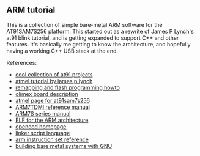 ARM tutorial
------------

This is a collection of simple bare-metal ARM software for the
AT91SAM7S256 platform. This started out as a rewrite of James P
Lynch's at91 blink tutorial, and is getting expanded to support C++
and other features. It's basically me getting to know the
architecture, and hopefully having a working C++ USB stack at the end.

References:


* [cool collection of at91 projects](http://gandalf.arubi.uni-kl.de/avr_projects/arm_projects/index_at91.html)
* [atmel tutorial by james p lynch](http://gnuarm.alexthegeek.com/atmel/Using_Open_Source_Tools_for_AT91SAM7S_Cross_Development_revision_C.pdf)
* [remapping and flash programming howto](http://www.at91.com/forum/viewtopic.php/p,4899/#p4899)
* [olimex board description](http://www.olimex.com/dev/sam7-h256.html)
* [atmel page for at91sam7s256](http://www.atmel.com/dyn/products/product_card.asp?part_id=3524&category_id=163&family_id=605&subfamily_id=1586)  
* [ARM7TDMI reference manual](http://www.atmel.com/dyn/resources/prod_documents/DDI0029G_7TDMI_R3_trm.pdf)
* [ARM7S series manual](http://www.atmel.com/dyn/resources/prod_documents/doc6175.pdf)
* [ELF for the ARM architecture](http://simplemachines.it/doc/aaelf.pdf)
* [openocd homepage](http://openocd.sourceforge.net/)
* [linker script language](http://www.linuxselfhelp.com/gnu/ld/html_chapter/ld_3.html)
* [arm instruction set reference](http://infocenter.arm.com/help/topic/com.arm.doc.qrc0001l/QRC0001_UAL.pdf)
* [building bare metal systems with GNU](http://www.state-machine.com/arm/Building_bare-metal_ARM_with_GNU.pdf)